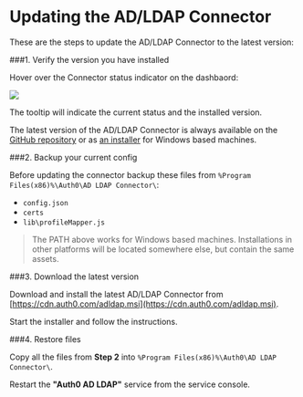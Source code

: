 # Updating the AD/LDAP Connector

These are the steps to update the AD/LDAP Connector to the latest version:

###1. Verify the version you have installed

Hover over the Connector status indicator on the dashbaord:

![](https://cdn.auth0.com/docs/img/adldap-connector-version.png)

The tooltip will indicate the current status and the installed version.

The latest version of the AD/LDAP Connector is always available on the [GitHub repository](https://github.com/auth0/ad-ldap-connector/commits/master) or as [an installer](https://cdn.auth0.com/adldap.msi) for Windows based machines.

###2. Backup your current config

Before updating the connector backup these files from `%Program Files(x86)%\Auth0\AD LDAP Connector\`:
* `config.json`
* `certs`
* `lib\profileMapper.js`

> The PATH above works for Windows based machines. Installations in other platforms will be located somewhere else, but contain the same assets.

###3. Download the latest version

Download and install the latest AD/LDAP Connector from [https://cdn.auth0.com/adldap.msi](https://cdn.auth0.com/adldap.msi).

Start the installer and follow the instructions.

###4. Restore files

Copy all the files from __Step 2__ into `%Program Files(x86)%\Auth0\AD LDAP Connector\`.

Restart the **"Auth0 AD LDAP"** service from the service console.
